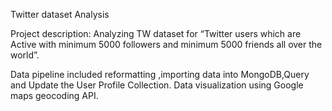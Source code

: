Twitter	dataset Analysis

Project description: Analyzing TW dataset for “Twitter users which are Active with minimum 5000 followers and minimum 5000 friends all over the world”.

Data pipeline included reformatting ,importing data into MongoDB,Query and Update the User Profile Collection.
Data visualization using Google maps geocoding API.
